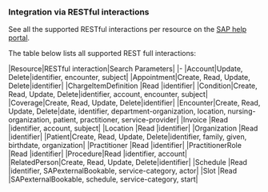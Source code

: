 ### Integration via RESTful interactions
See all the supported RESTful interactions per resource on the [SAP help portal](https://help.sap.com/viewer/f5035f472fff4b39bce8e6abb0e62288/618.21/en-US/2bd62213ae224f0091fc982ffcb5018a.html). 

The table below lists all supported REST full interactions:

|Resource|RESTful interaction|Search Parameters|
|-
|Account|Update, Delete|identifier, encounter, subject|
|Appointment|Create, Read, Update, Delete|identifier|
|ChargeItemDefinition	|Read |identifier|
|Condition|Create, Read, Update, Delete|identifier, account, encounter, subject|
|Coverage|Create, Read, Update, Delete|identifier|
|Encounter|Create, Read, Update, Delete|date, identifier, department-organization, location, nursing-organization, patient, practitioner, service-provider|
|Invoice	|Read |identifier, account, subject|
|Location	|Read |identifier|
|Organization	|Read |identifier|
|Patient|Create, Read, Update, Delete|identifier, family, given, birthdate, organization|
|Practitioner	|Read |identifier|
|PractitionerRole	|Read |identifier|
|Procedure|Read |identifier, account|
|RelatedPerson|Create, Read, Update, Delete|identifier|
|Schedule	|Read |identifier, SAPexternalBookable, service-category, actor|
|Slot	|Read |SAPexternalBookable, schedule, service-category, start|